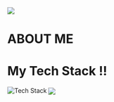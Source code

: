 <img align="center" src="https://www.codewars.com/users/Jillo86/badges/small" />


# ABOUT ME
# My Tech Stack !!
<img src="https://skillicons.dev/icons?i=c,html,css,git&perline=5" alt="Tech Stack" /> 
<img align="center" src="https://github-readme-stats.vercel.app/api/top-langs/?username=Jamal-jillo&layout=compact&theme=tokyonight&langs_count=6" />
